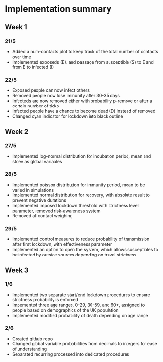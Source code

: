 # Implementation summary

## Week 1
### 21/5

- Added a num-contacts plot to keep track of the total number of contacts over time
- Implemented exposeds (E), and passage from susceptible (S) to E and from E to infected (I)

### 22/5

- Exposed people can now infect others
- Removed people now lose immunity after 30-35 days
- Infecteds are now removed either with probability p-remove or after a certain number of ticks
- Infected people have a chance to become dead (D) instead of removed
- Changed cyan indicator for lockdown into black outline

## Week 2
### 27/5

- Implemented log-normal distribution for incubation period, mean and stdev as global variables

### 28/5

- Implemented poisson distribution for immunity period, mean to be varied in simulations
- Implemented normal distribution for recovery, with absolute result to prevent negative durations
- Implemented imposed lockdown threshold with strictness level parameter, removed risk-awareness system
- Removed all contact weighing

### 29/5

- Implemented control measures to reduce probability of transmission after first lockdown, with effectiveness parameter
- Implemented an option to open the system, which allows susceptibles to be infected by outside sources depending on travel strictness

## Week 3
### 1/6

- Implemented two separate start/end lockdown procedures to ensure strictness probability is enforced
- Impemented three age ranges, 0-29, 30-59, and 60+, assigned to people based on demographics of the UK population
- Implemented modified probability of death depending on age range

### 2/6

- Created github repo
- Changed global variable probabilities from decimals to integers for ease of understanding
- Separated recurring processed into dedicated procedures

